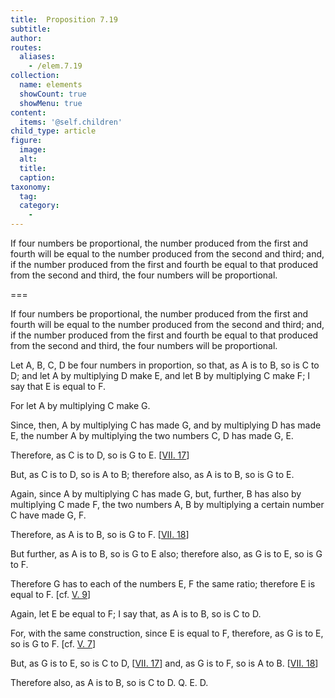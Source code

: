 ```yaml
---
title:  Proposition 7.19
subtitle: 
author:
routes:
  aliases:
    - /elem.7.19
collection:
  name: elements
  showCount: true
  showMenu: true
content:
  items: '@self.children'
child_type: article
figure:
  image:
  alt:
  title:
  caption:
taxonomy:
  tag:
  category:
    - 
---
```


<p>
       <hi rend="ital">If four numbers be proportional, the number produced from the first and fourth will be equal to the number produced from the second and third; and, if the number produced from the first and fourth be equal to that produced from the second and third, the four numbers will be proportional.</hi>
      </p>

===

<p>
       <span class="ital">If four numbers be proportional, the number produced from the first and fourth will be equal to the number produced from the second and third; and, if the number produced from the first and fourth be equal to that produced from the second and third, the four numbers will be proportional.</span>
      </p>

<p>Let <span class="ital">A</span>, <span class="ital">B</span>, <span class="ital">C</span>, <span class="ital">D</span> be four numbers in proportion, so that, <span class="center">as <span class="ital">A</span> is to <span class="ital">B</span>, so is <span class="ital">C</span> to <span class="ital">D</span>;</span> and let <span class="ital">A</span> by multiplying <span class="ital">D</span> make <span class="ital">E</span>, and let <span class="ital">B</span> by multiplying <span class="ital">C</span> make <span class="ital">F</span>; I say that <span class="ital">E</span> is equal to <span class="ital">F</span>. </p>

<p>For let <span class="ital">A</span> by multiplying <span class="ital">C</span> make <span class="ital">G</span>. <pb n="319"/></p>

<p>Since, then, <span class="ital">A</span> by multiplying <span class="ital">C</span> has made <span class="ital">G</span>, and by multiplying <span class="ital">D</span> has made <span class="ital">E</span>, the number <span class="ital">A</span> by multiplying the two numbers <span class="ital">C</span>, <span class="ital">D</span> has made <span class="ital">G</span>, <span class="ital">E</span>. </p>

<p>Therefore, as <span class="ital">C</span> is to <span class="ital">D</span>, so is <span class="ital">G</span> to <span class="ital">E</span>. [<a href="/elem.7.17">VII. 17</a>] </p>

<p>But, as <span class="ital">C</span> is to <span class="ital">D</span>, so is <span class="ital">A</span> to <span class="ital">B</span>; therefore also, as <span class="ital">A</span> is to <span class="ital">B</span>, so is <span class="ital">G</span> to <span class="ital">E</span>. 
      </p>

<p>Again, since <span class="ital">A</span> by multiplying <span class="ital">C</span> has made <span class="ital">G</span>, but, further, <span class="ital">B</span> has also by multiplying <span class="ital">C</span> made <span class="ital">F</span>, the two numbers <span class="ital">A</span>, <span class="ital">B</span> by multiplying a certain number <span class="ital">C</span> have made <span class="ital">G</span>, <span class="ital">F</span>. </p>

<p>Therefore, as <span class="ital">A</span> is to <span class="ital">B</span>, so is <span class="ital">G</span> to <span class="ital">F</span>. [<a href="/elem.7.18">VII. 18</a>] </p>

<p>But further, as <span class="ital">A</span> is to <span class="ital">B</span>, so is <span class="ital">G</span> to <span class="ital">E</span> also; therefore also, as <span class="ital">G</span> is to <span class="ital">E</span>, so is <span class="ital">G</span> to <span class="ital">F</span>. </p>

<p>Therefore <span class="ital">G</span> has to each of the numbers <span class="ital">E</span>, <span class="ital">F</span> the same ratio; <span class="center">therefore <span class="ital">E</span> is equal to <span class="ital">F</span>. [cf. <a href="/elem.5.9">V. 9</a>]</span>
      </p>

<p>Again, let <span class="ital">E</span> be equal to <span class="ital">F</span>; I say that, as <span class="ital">A</span> is to <span class="ital">B</span>, so is <span class="ital">C</span> to <span class="ital">D</span>. </p>

<p>For, with the same construction, since <span class="ital">E</span> is equal to <span class="ital">F</span>, therefore, as <span class="ital">G</span> is to <span class="ital">E</span>, so is <span class="ital">G</span> to <span class="ital">F</span>. [cf. <a href="/elem.5.7">V. 7</a>] </p>

<p>But, as <span class="ital">G</span> is to <span class="ital">E</span>, so is <span class="ital">C</span> to <span class="ital">D</span>, [<a href="/elem.7.17">VII. 17</a>] <span class="center">and, as <span class="ital">G</span> is to <span class="ital">F</span>, so is <span class="ital">A</span> to <span class="ital">B</span>. [<a href="/elem.7.18">VII. 18</a>]</span>
      </p>

<p>Therefore also, as <span class="ital">A</span> is to <span class="ital">B</span>, so is <span class="ital">C</span> to <span class="ital">D</span>. Q. E. D.</p>

